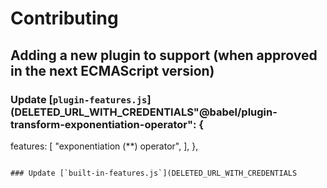 # Contributing

## Adding a new plugin to support (when approved in the next ECMAScript version)

### Update [`plugin-features.js`](DELETED_URL_WITH_CREDENTIALS"@babel/plugin-transform-exponentiation-operator": {
  features: [
    "exponentiation (**) operator",
  ],
},
```

### Update [`built-in-features.js`](DELETED_URL_WITH_CREDENTIALS